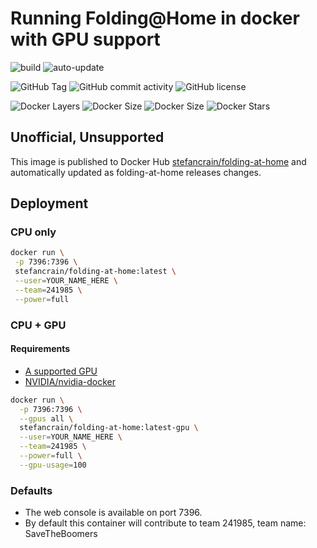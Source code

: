 # Running Folding@Home in docker with GPU support

![build](https://github.com/stefancrain/folding-at-home/workflows/folding-at-home/badge.svg) ![auto-update](https://github.com/stefancrain/folding-at-home/workflows/folding-at-home/badge.svg?event=schedule)

![GitHub Tag](https://badgen.net/github/tag/stefancrain/folding-at-home)
![GitHub commit activity](https://badgen.net/github/last-commit/stefancrain/folding-at-home)
![GitHub license](https://badgen.net/github/license/stefancrain/folding-at-home)

![Docker Layers](https://badgen.net/docker/pulls/stefancrain/folding-at-home)
![Docker Size](https://badgen.net/docker/size/stefancrain/folding-at-home/latest/amd64?icon=docker&label=latest )
![Docker Size](https://badgen.net/docker/size/stefancrain/folding-at-home/latest-gpu/amd64?icon=docker&label=latest-gpu)
![Docker Stars](https://badgen.net/docker/stars/stefancrain/folding-at-home?icon=docker&label=stars )

## Unofficial, Unsupported

This image is published to Docker Hub [stefancrain/folding-at-home](https://hub.docker.com/repository/docker/stefancrain/folding-at-home) and automatically updated as folding-at-home releases changes.

## Deployment

### CPU only

```bash
docker run \
 -p 7396:7396 \
 stefancrain/folding-at-home:latest \
 --user=YOUR_NAME_HERE \
 --team=241985 \
 --power=full
```

### CPU + GPU

#### Requirements

- [A supported GPU](https://apps.foldingathome.org/GPUs.txt)
- [NVIDIA/nvidia-docker](https://github.com/NVIDIA/nvidia-docker)

```bash
docker run \
  -p 7396:7396 \
  --gpus all \
  stefancrain/folding-at-home:latest-gpu \
  --user=YOUR_NAME_HERE \
  --team=241985 \
  --power=full \
  --gpu-usage=100
```

### Defaults

- The web console is available on port 7396.
- By default this container will contribute to team 241985, team name: SaveTheBoomers
